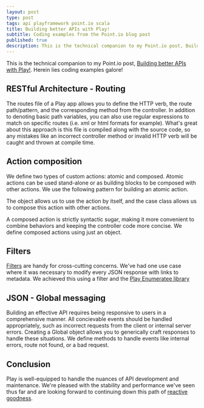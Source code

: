 ```yaml
---
layout: post
type: post
tags: api playframework point.io scala
title: Building better APIs with Play!
subtitle: Coding examples from the Point.io blog post
published: true
description: This is the technical companion to my Point.io post, Building better APIs with Play!  Herein lies coding examples galore!
---
```


This is the technical companion to my Point.io post, [Building better APIs with Play!](http://point.io/article/building-better-apis-play).  Herein lies coding examples galore!

## RESTful Architecture - Routing

The routes file of a Play app allows you to define the HTTP verb, the route path/pattern, and the corresponding method from the controller.  In addition to denoting basic path variables, you can also use regular expressions to match on specific routes (i.e. xml or html formats for example).  What's great about this approach is this file is compiled along with the source code, so any mistakes like an incorrect controller method or invalid HTTP verb will be caught and thrown at compile time.

<script src="https://gist.github.com/josephpconley/9337208.js"></script>

## Action composition

We define two types of custom actions: atomic and composed.  Atomic actions can be used stand-alone or as building blocks to be composed with other actions.  We use the following pattern for building an atomic action.

<script src="https://gist.github.com/josephpconley/9345681.js"></script>

The object allows us to use the action by itself, and the case class allows us to compose this action with other actions.

<script src="https://gist.github.com/josephpconley/9345730.js"></script>

A composed action is strictly syntactic sugar, making it more convenient to combine behaviors and keeping the controller code more concise.  We define composed actions using just an object.

<script src="https://gist.github.com/josephpconley/9345746.js"></script>

## Filters

[Filters](http://www.playframework.com/documentation/2.2.2/ScalaHttpFilters) are handy for cross-cutting concerns.  We've had one use case where it was necessary to modify every JSON response with links to metadata.  We achieved this using a filter and the [Play Enumeratee library](http://www.playframework.com/documentation/2.2.2/Enumeratees)

<script src="https://gist.github.com/josephpconley/9345957.js"></script>

## JSON - Global messaging

Building an effective API requires being responsive to users in a comprehensive manner.  All concievable events should be handled appropriately, such as incorrect requests from the client or internal server errors.  Creating a Global object allows you to generically craft responses to handle these situations.  We define methods to handle events like internal errors, route not found, or a bad request.

<script src="https://gist.github.com/josephpconley/9345819.js"></script>

## Conclusion

Play is well-equipped to handle the nuances of API development and maintenance.  We're pleased with the stability and performance we've seen thus far and are looking forward to continuing down this path of [reactive goodness](http://www.reactivemanifesto.org/).  